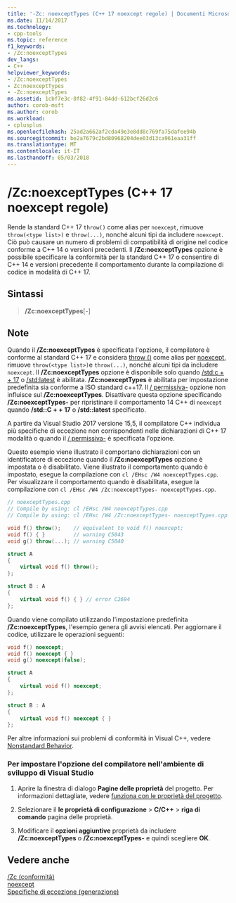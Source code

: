 ```yaml
---
title: '-Zc: noexceptTypes (C++ 17 noexcept regole) | Documenti Microsoft'
ms.date: 11/14/2017
ms.technology:
- cpp-tools
ms.topic: reference
f1_keywords:
- /Zc:noexceptTypes
dev_langs:
- C++
helpviewer_keywords:
- /Zc:noexceptTypes
- Zc:noexceptTypes
- -Zc:noexceptTypes
ms.assetid: 1cbf7e3c-0f82-4f91-84dd-612bcf26d2c6
author: corob-msft
ms.author: corob
ms.workload:
- cplusplus
ms.openlocfilehash: 25ad2a662af2cda49e3e8dd8c769fa75dafee94b
ms.sourcegitcommit: be2a7679c2bd80968204dee03d13ca961eaa31ff
ms.translationtype: MT
ms.contentlocale: it-IT
ms.lasthandoff: 05/03/2018
---
```

# <a name="zcnoexcepttypes-c17-noexcept-rules"></a>/Zc:noexceptTypes (C++ 17 noexcept regole)

Rende la standard C++ 17 `throw()` come alias per `noexcept`, rimuove `throw(<type list>)` e `throw(...)`, nonché alcuni tipi da includere `noexcept`. Ciò può causare un numero di problemi di compatibilità di origine nel codice conforme a C++ 14 o versioni precedenti. Il **/Zc:noexceptTypes** opzione è possibile specificare la conformità per la standard C++ 17 o consentire di C++ 14 e versioni precedente il comportamento durante la compilazione di codice in modalità di C++ 17.

## <a name="syntax"></a>Sintassi

> **/Zc:noexceptTypes**[-]

## <a name="remarks"></a>Note

Quando il **/Zc:noexceptTypes** è specificata l'opzione, il compilatore è conforme al standard C++ 17 e considera [throw ()](../../cpp/exception-specifications-throw-cpp.md) come alias per [noexcept](../../cpp/noexcept-cpp.md), rimuove `throw(<type list>)`e `throw(...)`, nonché alcuni tipi da includere `noexcept`. Il **/Zc:noexceptTypes** opzione è disponibile solo quando [/std:c + + 17](std-specify-language-standard-version.md) o [/std:latest](std-specify-language-standard-version.md) è abilitata. **/Zc:noexceptTypes** è abilitata per impostazione predefinita sia conforme a ISO standard c++17. Il [/ permissiva-](permissive-standards-conformance.md) opzione non influisce sul **/Zc:noexceptTypes**. Disattivare questa opzione specificando **/Zc:noexceptTypes-** per ripristinare il comportamento 14 C++ di `noexcept` quando **/std::C + + 17** o **/std::latest** specificato.

A partire da Visual Studio 2017 versione 15,5, il compilatore C++ individua più specifiche di eccezione non corrispondenti nelle dichiarazioni di C++ 17 modalità o quando il [/ permissiva-](permissive-standards-conformance.md) è specificata l'opzione.

Questo esempio viene illustrato il comportano dichiarazioni con un identificatore di eccezione quando il **/Zc:noexceptTypes** opzione è impostata o è disabilitato. Viene illustrato il comportamento quando è impostato, esegue la compilazione con `cl /EHsc /W4 noexceptTypes.cpp`. Per visualizzare il comportamento quando è disabilitata, esegue la compilazione con `cl /EHsc /W4 /Zc:noexceptTypes- noexceptTypes.cpp`.

```cpp
// noexceptTypes.cpp
// Compile by using: cl /EHsc /W4 noexceptTypes.cpp
// Compile by using: cl /EHsc /W4 /Zc:noexceptTypes- noexceptTypes.cpp

void f() throw();    // equivalent to void f() noexcept;
void f() { }         // warning C5043
void g() throw(...); // warning C5040

struct A
{
    virtual void f() throw();
};

struct B : A
{
    virtual void f() { } // error C2694
};
```

Quando viene compilato utilizzando l'impostazione predefinita **/Zc:noexceptTypes**, l'esempio genera gli avvisi elencati. Per aggiornare il codice, utilizzare le operazioni seguenti:

```cpp
void f() noexcept;
void f() noexcept { }
void g() noexcept(false);

struct A
{
    virtual void f() noexcept;
};

struct B : A
{
    virtual void f() noexcept { }
};
```

Per altre informazioni sui problemi di conformità in Visual C++, vedere [Nonstandard Behavior](../../cpp/nonstandard-behavior.md).

### <a name="to-set-this-compiler-option-in-the-visual-studio-development-environment"></a>Per impostare l'opzione del compilatore nell'ambiente di sviluppo di Visual Studio

1. Aprire la finestra di dialogo **Pagine delle proprietà** del progetto. Per informazioni dettagliate, vedere [funziona con le proprietà del progetto](../../ide/working-with-project-properties.md).

1. Selezionare il **le proprietà di configurazione** > **C/C++** > **riga di comando** pagina delle proprietà.

1. Modificare il **opzioni aggiuntive** proprietà da includere **/Zc:noexceptTypes** o **/Zc:noexceptTypes-** e quindi scegliere **OK**.

## <a name="see-also"></a>Vedere anche

[/Zc (conformità)](../../build/reference/zc-conformance.md)  
[noexcept](../../cpp/noexcept-cpp.md)  
[Specifiche di eccezione (generazione)](../../cpp/exception-specifications-throw-cpp.md)  
